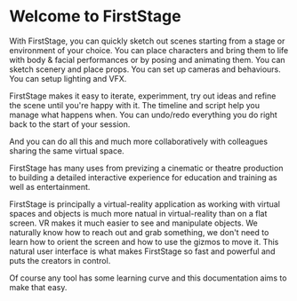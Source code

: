 # Welcome to FirstStage

With FirstStage, you can quickly sketch out scenes starting from a stage or environment of your choice. You can place characters and bring them to life with body & facial performances or by posing and animating them. You can sketch scenery and place props. You can set up cameras and behaviours. You can setup lighting and VFX.&#x20;

FirstStage makes it easy to iterate, experimment, try out ideas and refine the scene until you're happy with it. The timeline and script help you manage what happens when. You can undo/redo everything you do right back to the start of your session. &#x20;

And you can do all this and much more collaboratively with colleagues sharing the same virtual space.

FirstStage has many uses from previzing a cinematic or theatre production to building a detailed interactive experience for education and training as well as entertainment.&#x20;

FirstStage is principally a virtual-reality application as working with virtual spaces and objects is much more natual in virtual-reality than on a flat screen. VR makes it much easier to see and manipulate objects. We naturally know how to reach out and grab something, we don't need to learn how to orient the screen and how to use the gizmos to move it. This natural user interface is what makes FirstStage so fast and powerful and puts the creators in control.

Of course any tool has some learning curve and this documentation aims to make that easy.
